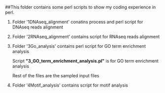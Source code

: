 ##This folder contains some perl scripts to show my coding experience in perl.

1. Folder '1DNAseq_alignment' conatins process and perl script for DNAseq reads alignment  

2. Folder '2RNAseq_alignment' contains script for RNAseq reads alignment 

3. Folder '3Go_analysis' contains perl script for GO term enrichment analysis 

	Script **"3\_GO\_term\_enrichment\_analysis.pl"** is for GO term enrichment analysis

	Rest of the files are the sampled input files

4. Folder '4Motif_analysis' contains script for motif analysis 
	